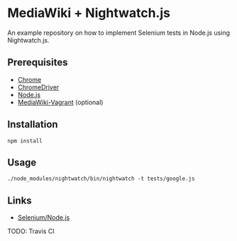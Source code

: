 # MediaWiki + Nightwatch.js

An example repository on how to implement Selenium tests in Node.js using Nightwatch.js.

## Prerequisites

- [Chrome](https://www.google.com/chrome/)
- [ChromeDriver](https://sites.google.com/a/chromium.org/chromedriver/)
- [Node.js](https://nodejs.org/en/)
- [MediaWiki-Vagrant](https://www.mediawiki.org/wiki/MediaWiki-Vagrant) (optional)

## Installation

    npm install

## Usage

    ./node_modules/nightwatch/bin/nightwatch -t tests/google.js

## Links

- [Selenium/Node.js](https://www.mediawiki.org/wiki/Selenium/Node.js)

TODO: Travis CI
